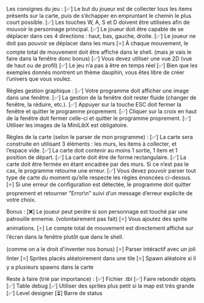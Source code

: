 Les consignes du jeu :
[✅] Le but du joueur est de collecter tous les items présents sur la carte, puis de s’échapper en empruntant le chemin le plus court possible.
[✅] Les touches W, A, S et D doivent être utilisées afin de mouvoir le personnage principal.
[✅] Le joueur doit être capable de se déplacer dans ces 4 directions : haut, bas, gauche, droite.
[✅] Le joueur ne doit pas pouvoir se déplacer dans les murs
[⭐] À chaque mouvement, le compte total de mouvement doit être affiché dans le shell. (mais je vais le faire dans la fenêtre donc bonus)
[✅] Vous devez utiliser une vue 2D (vue de haut ou de profil)
[✅] Le jeu n’a pas à être en temps réel
[✅] Bien que les exemples donnés montrent un thème dauphin, vous êtes libre de créer l’univers que vous voulez. 

Règles gestion graphique : 
[✅] Votre programme doit afficher une image dans une fenêtre.
[✅] La gestion de la fenêtre doit rester fluide (changer de fenêtre, la réduire, etc.).
[✅] Appuyer sur la touche ESC doit fermer la fenêtre et quitter le programme proprement.
[✅] Cliquer sur la croix en haut de la fenêtre doit fermer celle-ci et quitter le programme proprement.
[✅] Utiliser les images de la MiniLibX est obligatoire.

Règles de la carte (selon le parser de mon programme) :
[✅] La carte sera construite en utilisant 3 éléments : les murs, les items à collecter, et l’espace vide.
[✅] La carte doit contenir au moins 1 sortie, 1 item et 1 position de départ.
[✅] La carte doit être de forme rectangulaire.
[✅] La carte doit être fermée en étant encadrée par des murs. Si ce n’est pas le cas, le programme retourne une erreur.
[✅] Vous devez pouvoir parser tout type de carte du moment qu’elle respecte les règles énoncées ci-dessus.
[⭐] Si une erreur de configuration est détectée, le programme doit quitter proprement et retourner "Error\n" suivi d’un message d’erreur explicite de votre choix.

Bonus :
[❌] Le joueur peut perdre si son personnage est touché par une patrouille ennemie. (volontairement pas fait)
[⭐] Vous ajoutez des sprite animations.
[⭐] Le compte total de mouvement est directement affiché sur l’écran dans la fenêtre plutôt que dans le shell.

(comme on a le droit d'inventer nos bonus)
[⭐] Parser intéractif avec un joli linter
[⭐] Sprites placés aléatoirement dans une tile
[⭐] Spawn aléatoire si il y a plusieurs spawns dans la carte 

Reste à faire (trié par importance) : 
[✅] Fichier .tbl
[✅] Faire rebondir objets
[✅] Table debug
[✅] Utiliser des sprites plus petit si la map est très grande
[✅] Level designer
[⏳] Barre de status